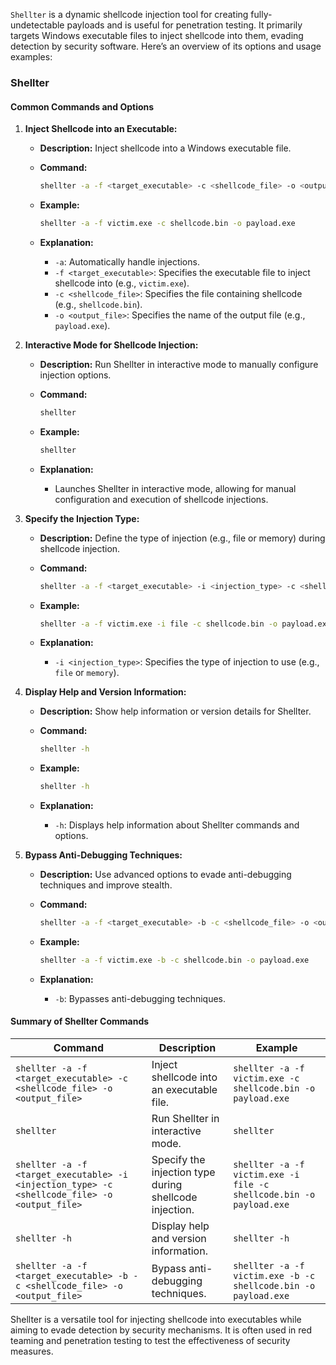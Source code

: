 `Shellter` is a dynamic shellcode injection tool for creating fully-undetectable payloads and is useful for penetration testing. It primarily targets Windows executable files to inject shellcode into them, evading detection by security software. Here’s an overview of its options and usage examples:

### **Shellter**

#### **Common Commands and Options**

1. **Inject Shellcode into an Executable:**
   - **Description:** Inject shellcode into a Windows executable file.
   - **Command:**
     ```bash
     shellter -a -f <target_executable> -c <shellcode_file> -o <output_file>
     ```
   - **Example:**
     ```bash
     shellter -a -f victim.exe -c shellcode.bin -o payload.exe
     ```

   - **Explanation:**
     - `-a`: Automatically handle injections.
     - `-f <target_executable>`: Specifies the executable file to inject shellcode into (e.g., `victim.exe`).
     - `-c <shellcode_file>`: Specifies the file containing shellcode (e.g., `shellcode.bin`).
     - `-o <output_file>`: Specifies the name of the output file (e.g., `payload.exe`).

2. **Interactive Mode for Shellcode Injection:**
   - **Description:** Run Shellter in interactive mode to manually configure injection options.
   - **Command:**
     ```bash
     shellter
     ```
   - **Example:**
     ```bash
     shellter
     ```

   - **Explanation:**
     - Launches Shellter in interactive mode, allowing for manual configuration and execution of shellcode injections.

3. **Specify the Injection Type:**
   - **Description:** Define the type of injection (e.g., file or memory) during shellcode injection.
   - **Command:**
     ```bash
     shellter -a -f <target_executable> -i <injection_type> -c <shellcode_file> -o <output_file>
     ```
   - **Example:**
     ```bash
     shellter -a -f victim.exe -i file -c shellcode.bin -o payload.exe
     ```

   - **Explanation:**
     - `-i <injection_type>`: Specifies the type of injection to use (e.g., `file` or `memory`).

4. **Display Help and Version Information:**
   - **Description:** Show help information or version details for Shellter.
   - **Command:**
     ```bash
     shellter -h
     ```
   - **Example:**
     ```bash
     shellter -h
     ```

   - **Explanation:**
     - `-h`: Displays help information about Shellter commands and options.

5. **Bypass Anti-Debugging Techniques:**
   - **Description:** Use advanced options to evade anti-debugging techniques and improve stealth.
   - **Command:**
     ```bash
     shellter -a -f <target_executable> -b -c <shellcode_file> -o <output_file>
     ```
   - **Example:**
     ```bash
     shellter -a -f victim.exe -b -c shellcode.bin -o payload.exe
     ```

   - **Explanation:**
     - `-b`: Bypasses anti-debugging techniques.

#### **Summary of Shellter Commands**

| **Command**                                                | **Description**                                            | **Example**                                                                                              |
|------------------------------------------------------------|------------------------------------------------------------|----------------------------------------------------------------------------------------------------------|
| `shellter -a -f <target_executable> -c <shellcode_file> -o <output_file>` | Inject shellcode into an executable file.                  | `shellter -a -f victim.exe -c shellcode.bin -o payload.exe`                                             |
| `shellter`                                                 | Run Shellter in interactive mode.                          | `shellter`                                                                                             |
| `shellter -a -f <target_executable> -i <injection_type> -c <shellcode_file> -o <output_file>` | Specify the injection type during shellcode injection.      | `shellter -a -f victim.exe -i file -c shellcode.bin -o payload.exe`                                      |
| `shellter -h`                                              | Display help and version information.                      | `shellter -h`                                                                                           |
| `shellter -a -f <target_executable> -b -c <shellcode_file> -o <output_file>` | Bypass anti-debugging techniques.                          | `shellter -a -f victim.exe -b -c shellcode.bin -o payload.exe`                                           |

Shellter is a versatile tool for injecting shellcode into executables while aiming to evade detection by security mechanisms. It is often used in red teaming and penetration testing to test the effectiveness of security measures.